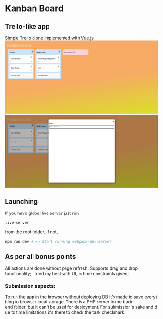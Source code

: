 # Kanban Board
## Trello-like app 

Simple Trello clone implemented with [Vue.js](https://vuejs.org/) 
![Example](https://github.com/ilievm/kanban-board/blob/master/Screenshot1.JPG)
![Example](https://github.com/ilievm/kanban-board/blob/master/Screenshot2.JPG)
## Launching

If you have global live server just run 

```sh
live-server
```

from the root folder. If not,

```sh
npm run dev # => Start running webpack-dev-server
```

## As per all bonus points
All actions are done without page refresh;
Supports drag and drop functionality;
I tried my best with UI, in time constraints given;

### Submission aspects:
To run the app in the browser without deploying DB it's made to save everything to browser local storage. There is a PHP server in the back-end folder, but it can't be used for deployment. For submission's sake and due to time limitations it's there to check the task checkmark.  

